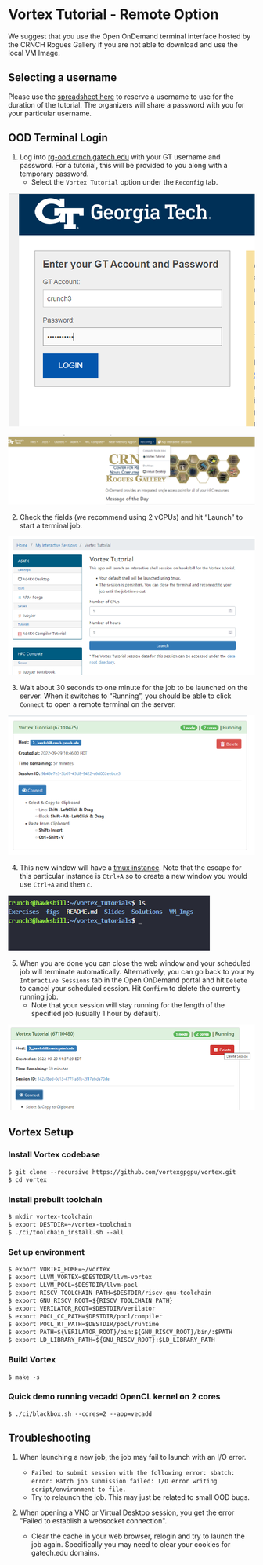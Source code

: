 # Vortex Tutorial - Remote Option

We suggest that you use the Open OnDemand terminal interface hosted by the CRNCH Rogues Gallery if you are not able to download and use the local VM Image. 

## Selecting a username
Please use the [spreadsheet here](https://docs.google.com/spreadsheets/d/1ISum4aZnXu5L_aYllZsVUR3lIca7MH6kc9qXQHgfWWE/edit#gid=0) to reserve a username to use for the duration of the tutorial. The organizers will share a password with you for your particular username.

## OOD Terminal Login

1) Log into [rg-ood.crnch.gatech.edu](https://rg-ood.crnch.gatech.edu) with your GT username and password. For a tutorial, this will be provided to you along with a temporary password.
    - Select the `Vortex Tutorial` option under the `Reconfig` tab.

<div style="text-align: center;">

![RG OOD login](https://github.com/gt-crnch-rg/vortex_tutorials/blob/e5d2e761b635bdaa372ae5f17cc0c7adce6fb536/figs/vortex_tutorial_login.PNG "RG OOD Login")

</div>

![RG OOD Portal](https://github.com/gt-crnch-rg/vortex_tutorials/blob/e5d2e761b635bdaa372ae5f17cc0c7adce6fb536/figs/vortex_tutorial.PNG "OOD Vortex Portal")

2) Check the fields (we recommend using 2 vCPUs) and hit “Launch” to start a terminal job. 

![Vortex Job](https://github.com/gt-crnch-rg/vortex_tutorials/blob/e5d2e761b635bdaa372ae5f17cc0c7adce6fb536/figs/vortex_tutorial_2.PNG "OOD Vortex Job")

3) Wait about 30 seconds to one minute for the job to be launched on the server. When it switches to “Running”, you should be able to click `Connect` to open a remote terminal on the server.

![Vortex Running](https://github.com/gt-crnch-rg/vortex_tutorials/blob/e5d2e761b635bdaa372ae5f17cc0c7adce6fb536/figs/vortex_tutorial_3.PNG "OOD Vortex Running")

4) This new window will have a [tmux instance](https://www.ocf.berkeley.edu/~ckuehl/tmux/). Note that the escape for this particular instance is `Ctrl+A` so to create a new window you would use `Ctrl+A` and then `c`.

![Vortex Tmux](https://github.com/gt-crnch-rg/vortex_tutorials/blob/e5d2e761b635bdaa372ae5f17cc0c7adce6fb536/figs/vortex_tutorial_4.PNG "OOD Vortex Tmux")

5. When you are done you can close the web window and your scheduled job will terminate automatically. Alternatively, you can go back to your `My Interactive Sessions` tab in the Open OnDemand portal and hit `Delete` to cancel your scheduled session. Hit `Confirm` to delete the currently running job.
    * Note that your session will stay running for the length of the specified job (usually 1 hour by default).

![Vortex Delete](https://github.com/gt-crnch-rg/vortex_tutorials/blob/e5d2e761b635bdaa372ae5f17cc0c7adce6fb536/figs/vortex_tutorial_delete.PNG "OOD Vortex Delete")

## Vortex Setup

### Install Vortex codebase
    $ git clone --recursive https://github.com/vortexgpgpu/vortex.git
    $ cd vortex
	
### Install prebuilt toolchain
    $ mkdir vortex-toolchain
    $ export DESTDIR=~/vortex-toolchain
    $ ./ci/toolchain_install.sh --all

### Set up environment
    $ export VORTEX_HOME=~/vortex
    $ export LLVM_VORTEX=$DESTDIR/llvm-vortex
    $ export LLVM_POCL=$DESTDIR/llvm-pocl
    $ export RISCV_TOOLCHAIN_PATH=$DESTDIR/riscv-gnu-toolchain
    $ export GNU_RISCV_ROOT=${RISCV_TOOLCHAIN_PATH}
    $ export VERILATOR_ROOT=$DESTDIR/verilator
    $ export POCL_CC_PATH=$DESTDIR/pocl/compiler
    $ export POCL_RT_PATH=$DESTDIR/pocl/runtime
    $ export PATH=${VERILATOR_ROOT}/bin:${GNU_RISCV_ROOT}/bin/:$PATH
    $ export LD_LIBRARY_PATH=${GNU_RISCV_ROOT}:$LD_LIBRARY_PATH

### Build Vortex
    $ make -s

### Quick demo running vecadd OpenCL kernel on 2 cores
    $ ./ci/blackbox.sh --cores=2 --app=vecadd

## Troubleshooting

1) When launching a new job, the job may fail to launch with an I/O error.
    * `Failed to submit session with the following error: sbatch: error: Batch job submission failed: I/O error writing script/environment to file.`
    * Try to relaunch the job. This may just be related to small OOD bugs.

2) When opening a VNC or Virtual Desktop session, you get the error "Failed to establish a websocket connection".
    * Clear the cache in your web browser, relogin and try to launch the job again. Specifically you may need to clear your cookies for gatech.edu domains.
